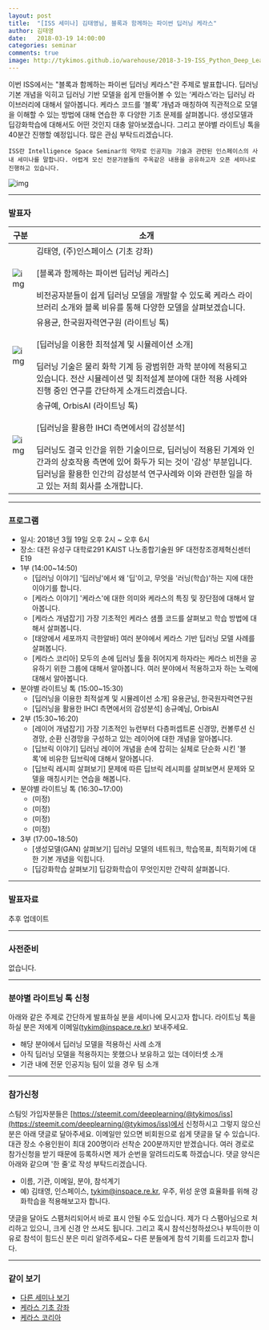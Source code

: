```yaml
---
layout: post
title:  "[ISS 세미나] 김태영님, 블록과 함께하는 파이썬 딥러닝 케라스"
author: 김태영
date:   2018-03-19 14:00:00
categories: seminar
comments: true
image: http://tykimos.github.io/warehouse/2018-3-19-ISS_Python_Deep_Learning_Keras_with_Blocks_title.png
---
```

이번 ISS에서는 "블록과 함께하는 파이썬 딥러닝 케라스"란 주제로 발표합니다. 딥러닝 기본 개념을 익히고 딥러닝 기반 모델을 쉽게 만들어볼 수 있는 ‘케라스’라는 딥러닝 라이브러리에 대해서 알아봅니다. 케라스 코드를 ‘블록’ 개념과 매칭하여 직관적으로 모델을 이해할 수 있는 방법에 대해 연습한 후 다양한 기초 문제를 살펴봅니다. 생성모델과 딥강화학습에 대해서도 어떤 것인지 대충 알아보겠습니다. 그리고 분야별 라이트닝 톡을 40분간 진행할 예정입니다. 많은 관심 부탁드리겠습니다. 

    ISS란 Intelligence Space Seminar의 약자로 인공지능 기술과 관련된 인스페이스의 사내 세미나를 말합니다. 어렵게 모신 전문가분들의 주옥같은 내용을 공유하고자 오픈 세미나로 진행하고 있습니다.
    
![img](http://tykimos.github.io/warehouse/2018-3-19-ISS_Python_Deep_Learning_Keras_with_Blocks_title.png)

---
### 발표자

|구분|소개|
|-|-|
|![img](http://tykimos.github.io/warehouse/2018-3-19-ISS_Python_Deep_Learning_Keras_with_Blocks_tykimos.jpg)|김태영, (주)인스페이스 (기초 강좌)<br><br>[블록과 함께하는 파이썬 딥러닝 케라스]<br><br>비전공자분들이 쉽게 딥러닝 모델을 개발할 수 있도록 케라스 라이브러리 소개와 블록 비유를 통해 다양한 모델을 살펴보겠습니다.|
|![img](http://tykimos.github.io/warehouse/2018-3-19-ISS_Python_Deep_Learning_Keras_with_Blocks_yoyogo96.jpg)|유용균, 한국원자력연구원 (라이트닝 톡)<br><br>[딥러닝을 이용한 최적설계 및 시뮬레이션 소개]<br><br>딥러닝 기술은 물리 화학 기계 등 광범위한 과학 분야에 적용되고 있습니다. 전산 시뮬레이션  및 최적설계 분야에 대한 적용 사례와 진행 중인 연구를 간단하게 소개드리겠습니다.|
|![img](http://tykimos.github.io/warehouse/2018-3-19-ISS_Python_Deep_Learning_Keras_with_Blocks_ivyheart2.png)|송규예, OrbisAI (라이트닝 톡)<br><br>[딥러닝을 활용한 IHCI 측면에서의 감성분석]<br><br>딥러닝도 결국 인간을 위한 기술이므로, 딥러닝이 적용된 기계와 인간과의 상호작용 측면에 있어 화두가 되는 것이 '감성' 부분입니다. 딥러닝을 활용한 인간의 감성분석 연구사례와 이와 관련한 일을 하고 있는 저희 회사를 소개합니다.|

---
### 프로그램

* 일시: 2018년 3월 19일 오후 2시 ~ 오후 6시
* 장소: 대전 유성구 대학로291 KAIST 나노종합기술원 9F 대전창조경제혁신센터 E19
* 1부 (14:00~14:50)
    * [딥러닝 이야기] '딥러닝'에서 왜 '딥'이고, 무엇을 '러닝(학습)'하는 지에 대한 이야기를 합니다.
    * [케라스 이야기] '케라스'에 대한 의미와 케라스의 특징 및 장단점에 대해서 알아봅니다.
    * [케라스 개념잡기] 가장 기초적인 케라스 샘플 코드를 살펴보고 학습 방법에 대해서 살펴봅니다.
    * [태양에서 세포까지 극한알바] 여러 분야에서 케라스 기반 딥러닝 모델 사례를 살펴봅니다.
    * [케라스 코리아] 모두의 손에 딥러닝 툴을 쥐어지게 하자라는 케라스 비전을 공유하기 위한 그룹에 대해서 알아봅니다. 여러 분야에서 적용하고자 하는 노력에 대해서 알아봅니다.
* 분야별 라이트닝 톡 (15:00~15:30)
    * [딥러닝을 이용한 최적설계 및 시뮬레이션 소개] 유용균님, 한국원자력연구원
    * [딥러닝을 활용한 IHCI 측면에서의 감성분석] 송규예님, OrbisAI
* 2부 (15:30~16:20)
    * [레이어 개념잡기] 가장 기초적인 뉴런부터 다층퍼셉트론 신경망, 컨볼루션 신경망, 순환 신경망을 구성하고 있는 레이어에 대한 개념을 알아봅니다.
    * [딥브릭 이야기] 딥러닝 레이어 개념을 손에 잡히는 실체로 단순화 시킨 '블록’에 비유한 딥브릭에 대해서 알아봅니다. 
    * [딥브릭 레시피 살펴보기] 문제에 따른 딥브릭 레시피를 살펴보면서 문제와 모델을 매칭시키는 연습을 해봅니다.
* 분야별 라이트닝 톡 (16:30~17:00)
    * (미정)
    * (미정)
    * (미정)
    * (미정)
* 3부 (17:00~18:50)
    * [생성모델(GAN) 살펴보기] 딥러닝 모델의 네트워크, 학습목표, 최적화기에 대한 기본 개념을 익힙니다.
    * [딥강화학습 살펴보기] 딥강화학습이 무엇인지만 간략히 살펴봅니다.

---
### 발표자료

추후 업데이트

---
### 사전준비

없습니다.

---

### 분야별 라이트닝 톡 신청

아래와 같은 주제로 간단하게 발표하실 분을 세미나에 모시고자 합니다. 라이트닝 톡을 하실 분은 저에게 이메일(tykim@inspace.re.kr) 보내주세요. 

* 해당 분야에서 딥러닝 모델을 적용하신 사례 소개
* 아직 딥러닝 모델을 적용하지는 못했으나 보유하고 있는 데이터셋 소개
* 기관 내에 전문 인공지능 팀이 있을 경우 팀 소개

---

### 참가신청

스팀잇 가입자분들은 [https://steemit.com/deeplearning/@tykimos/iss](https://steemit.com/deeplearning/@tykimos/iss)에서 신청하시고 그렇지 않으신 분은 아래 댓글로 달아주세요. 이메일만 있으면 비회원으로 쉽게 댓글을 달 수 있습니다. 대관 장소 수용인원이 최대 200명이라 선착순 200분까지만 받겠습니다. 여러 경로로 참가신청을 받기 때문에 등록하시면 제가 순번을 알려드리도록 하겠습니다. 댓글 양식은 아래와 같으며 '한 줄'로 작성 부탁드리겠습니다. 

* 이름, 기관, 이메일, 분야, 참석계기
* 예) 김태영, 인스페이스, tykim@inspace.re.kr, 우주, 위성 운영 효율화를 위해 강화학습을 적용해보고자 합니다.

댓글을 달아도 스팸처리되어서 바로 표시 안될 수도 있습니다. 제가 다 스팸아님으로 처리하고 있으니, 크게 신경 안 쓰셔도 됩니다. 그리고 혹시 참석신청하셨으나 부득이한 이유로 참석이 힘드신 분은 미리 알려주세요~ 다른 분들에게 참석 기회를 드리고자 합니다.

---

### 같이 보기

* [다른 세미나 보기](https://tykimos.github.io/seminar/)
* [케라스 기초 강좌](https://tykimos.github.io/lecture/)
* [케라스 코리아](https://www.facebook.com/groups/KerasKorea/)
